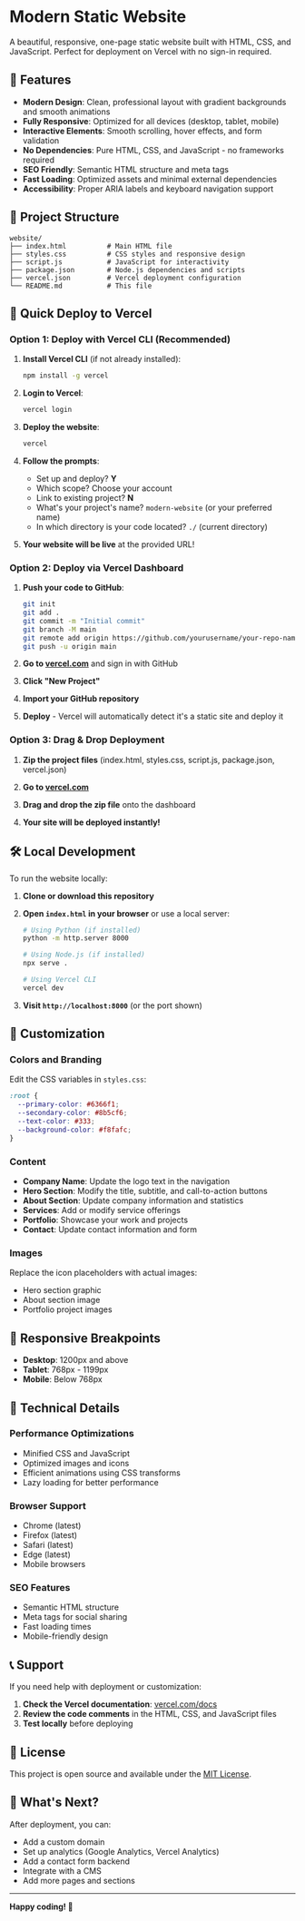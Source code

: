 # Modern Static Website

A beautiful, responsive, one-page static website built with HTML, CSS, and JavaScript. Perfect for deployment on Vercel with no sign-in required.

## 🌟 Features

- **Modern Design**: Clean, professional layout with gradient backgrounds and smooth animations
- **Fully Responsive**: Optimized for all devices (desktop, tablet, mobile)
- **Interactive Elements**: Smooth scrolling, hover effects, and form validation
- **No Dependencies**: Pure HTML, CSS, and JavaScript - no frameworks required
- **SEO Friendly**: Semantic HTML structure and meta tags
- **Fast Loading**: Optimized assets and minimal external dependencies
- **Accessibility**: Proper ARIA labels and keyboard navigation support

## 📁 Project Structure

```
website/
├── index.html          # Main HTML file
├── styles.css          # CSS styles and responsive design
├── script.js           # JavaScript for interactivity
├── package.json        # Node.js dependencies and scripts
├── vercel.json         # Vercel deployment configuration
└── README.md           # This file
```

## 🚀 Quick Deploy to Vercel

### Option 1: Deploy with Vercel CLI (Recommended)

1. **Install Vercel CLI** (if not already installed):
   ```bash
   npm install -g vercel
   ```

2. **Login to Vercel**:
   ```bash
   vercel login
   ```

3. **Deploy the website**:
   ```bash
   vercel
   ```

4. **Follow the prompts**:
   - Set up and deploy? **Y**
   - Which scope? Choose your account
   - Link to existing project? **N**
   - What's your project's name? `modern-website` (or your preferred name)
   - In which directory is your code located? `./` (current directory)

5. **Your website will be live** at the provided URL!

### Option 2: Deploy via Vercel Dashboard

1. **Push your code to GitHub**:
   ```bash
   git init
   git add .
   git commit -m "Initial commit"
   git branch -M main
   git remote add origin https://github.com/yourusername/your-repo-name.git
   git push -u origin main
   ```

2. **Go to [vercel.com](https://vercel.com)** and sign in with GitHub

3. **Click "New Project"**

4. **Import your GitHub repository**

5. **Deploy** - Vercel will automatically detect it's a static site and deploy it

### Option 3: Drag & Drop Deployment

1. **Zip the project files** (index.html, styles.css, script.js, package.json, vercel.json)

2. **Go to [vercel.com](https://vercel.com)**

3. **Drag and drop the zip file** onto the dashboard

4. **Your site will be deployed instantly!**

## 🛠️ Local Development

To run the website locally:

1. **Clone or download this repository**

2. **Open `index.html` in your browser** or use a local server:
   ```bash
   # Using Python (if installed)
   python -m http.server 8000
   
   # Using Node.js (if installed)
   npx serve .
   
   # Using Vercel CLI
   vercel dev
   ```

3. **Visit `http://localhost:8000`** (or the port shown)

## 🎨 Customization

### Colors and Branding
Edit the CSS variables in `styles.css`:
```css
:root {
  --primary-color: #6366f1;
  --secondary-color: #8b5cf6;
  --text-color: #333;
  --background-color: #f8fafc;
}
```

### Content
- **Company Name**: Update the logo text in the navigation
- **Hero Section**: Modify the title, subtitle, and call-to-action buttons
- **About Section**: Update company information and statistics
- **Services**: Add or modify service offerings
- **Portfolio**: Showcase your work and projects
- **Contact**: Update contact information and form

### Images
Replace the icon placeholders with actual images:
- Hero section graphic
- About section image
- Portfolio project images

## 📱 Responsive Breakpoints

- **Desktop**: 1200px and above
- **Tablet**: 768px - 1199px
- **Mobile**: Below 768px

## 🔧 Technical Details

### Performance Optimizations
- Minified CSS and JavaScript
- Optimized images and icons
- Efficient animations using CSS transforms
- Lazy loading for better performance

### Browser Support
- Chrome (latest)
- Firefox (latest)
- Safari (latest)
- Edge (latest)
- Mobile browsers

### SEO Features
- Semantic HTML structure
- Meta tags for social sharing
- Fast loading times
- Mobile-friendly design

## 📞 Support

If you need help with deployment or customization:

1. **Check the Vercel documentation**: [vercel.com/docs](https://vercel.com/docs)
2. **Review the code comments** in the HTML, CSS, and JavaScript files
3. **Test locally** before deploying

## 📄 License

This project is open source and available under the [MIT License](LICENSE).

## 🎉 What's Next?

After deployment, you can:
- Add a custom domain
- Set up analytics (Google Analytics, Vercel Analytics)
- Add a contact form backend
- Integrate with a CMS
- Add more pages and sections

---

**Happy coding! 🚀**
